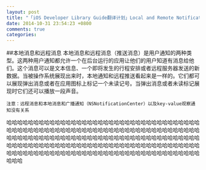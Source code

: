 ```yaml
---
layout: post
title: "「iOS Developer Library Guide翻译计划」Local and Remote Notification Programming Guide"
date: 2014-10-31 23:54:23 +0800
comments: true
categories: 
---
```

##本地消息和远程消息
本地消息和远程消息（推送消息）是用户通知的两种类型。这两种用户通知都允许一个在后台运行的应用让他们的用户知道有消息给他们。这个消息可以是文本信息、一个即将发生的行程安排或者远程服务器发送的新数据。当被操作系统展现出来时，本地通知和远程推送看起来是一样的。它们都可以展现弹出消息或者在应用图标上标记一个未读记号。当弹出消息或者未读标记展现时它们还可以播放一段声音。

    注意：远程消息和本地消息和广播通知（NSNotificationCenter）以及key-value观察通知没有关系
    
哈哈哈哈哈哈哈哈哈哈哈哈哈哈哈哈哈哈哈哈哈哈哈哈哈哈哈哈哈哈哈哈哈哈哈哈哈哈哈哈哈哈哈哈哈哈哈哈<!--more-->哈哈哈哈哈哈哈哈哈哈哈哈哈哈哈哈哈哈哈哈哈哈哈哈哈哈哈哈哈哈哈哈哈哈哈哈哈哈哈哈哈哈哈哈哈哈哈哈哈哈哈哈哈哈哈哈哈哈哈哈哈哈哈哈哈哈哈哈哈哈哈哈哈哈哈哈哈哈哈哈哈哈哈哈哈哈哈哈哈哈哈哈哈哈哈哈哈哈哈哈哈哈哈哈哈哈哈哈哈哈哈哈哈哈哈哈哈哈哈哈哈哈哈哈哈哈哈哈哈哈哈哈哈哈哈

